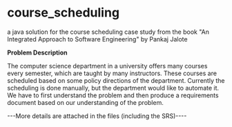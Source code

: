 # course_scheduling
a java solution for the course scheduling case study from the book "An Integrated Approach to Software Engineering" by Pankaj Jalote

**Problem Description**

The computer science department in a university offers many courses every
semester, which are taught by many instructors. These courses are scheduled
based on some policy directions of the department. Currently the scheduling
is done manually, but the department would like to automate it. We have
to first understand the problem and then produce a requirements document
based on our understanding of the problem.

---More details are attached in the files (including the SRS)----
